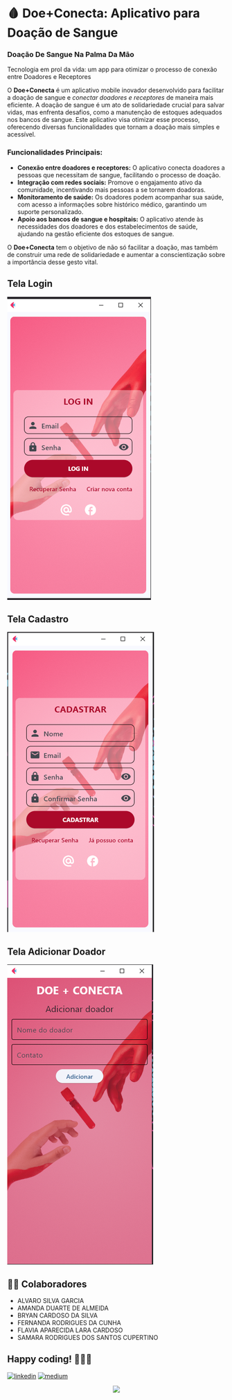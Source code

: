# 🩸 Doe+Conecta: Aplicativo para Doação de Sangue
### Doação De Sangue Na Palma Da Mão <br>
Tecnologia em prol da vida: um app para otimizar o processo de conexão entre Doadores e Receptores

O **Doe+Conecta** é um aplicativo mobile inovador desenvolvido para facilitar a doação de sangue e *conectar doadores e receptores* de maneira mais eficiente. A doação de sangue é um ato de solidariedade crucial para salvar vidas, mas enfrenta desafios, como a manutenção de estoques adequados nos bancos de sangue. Este aplicativo visa otimizar esse processo, oferecendo diversas funcionalidades que tornam a doação mais simples e acessível.

### Funcionalidades Principais:
- **Conexão entre doadores e receptores:** O aplicativo conecta doadores a pessoas que necessitam de sangue, facilitando o processo de doação.
- **Integração com redes sociais:** Promove o engajamento ativo da comunidade, incentivando mais pessoas a se tornarem doadoras.
- **Monitoramento de saúde:** Os doadores podem acompanhar sua saúde, com acesso a informações sobre histórico médico, garantindo um suporte personalizado.
- **Apoio aos bancos de sangue e hospitais:** O aplicativo atende às necessidades dos doadores e dos estabelecimentos de saúde, ajudando na gestão eficiente dos estoques de sangue.

O **Doe+Conecta** tem o objetivo de não só facilitar a doação, mas também de construir uma rede de solidariedade e aumentar a conscientização sobre a importância desse gesto vital.


## Tela Login

![tela_login](https://github.com/feer-rodriguess90/DoeMaisConecta-App/blob/main/assets/TelaLogin.png)

## Tela Cadastro

![tela_cadastro](https://github.com/feer-rodriguess90/DoeMaisConecta-App/blob/main/assets/TelaCadastro.png)

## Tela Adicionar Doador

![tela_adicionar_doador](https://github.com/feer-rodriguess90/DoeMaisConecta-App/blob/main/assets/TelaAdicionarDoador.png)

## 🤝🏽 Colaboradores 

- ALVARO SILVA GARCIA
- AMANDA DUARTE DE ALMEIDA
- BRYAN CARDOSO DA SILVA 
- FERNANDA RODRIGUES DA CUNHA
- FLAVIA APARECIDA LARA CARDOSO 
- SAMARA RODRIGUES DOS SANTOS CUPERTINO



## Happy coding! 👩🏽‍💻 
[![linkedin](https://img.shields.io/badge/-LinkedIn-%230077B5?style=for-the-badge&logo=linkedin&logoColor=white)](https://www.linkedin.com/in/datavizwithfer/) 
[![medium](https://img.shields.io/badge/Medium-12100E?style=for-the-badge&logo=medium&logoColor=white)](https://medium.com/@DataVizWithFer)

<div align="center">
<img src="https://forthebadge.com/images/badges/built-with-love.svg" />
</div>
